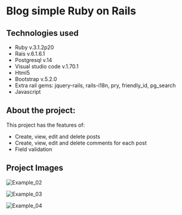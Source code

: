 # Blog simple Ruby on Rails

## Technologies used

- Ruby v.3.1.2p20
- Rais v.6.1.6.1
- Postgresql v.14
- Visual studio code v.1.70.1
- Html5
- Bootstrap v.5.2.0
- Extra rail gems: jquery-rails, rails-i18n, pry, friendly_id, pg_search
- Javascript


## About the project: 
This project has the features of:
    
- Create, view, edit and delete posts
- Create, view, edit and delete comments for each post
- Field validation

## Project Images
    

![Example_02](https://user-images.githubusercontent.com/89205931/185260092-0b66e911-6e5c-4eaa-86cf-12890dd7deff.png)

![Example_03](https://user-images.githubusercontent.com/89205931/185260106-a854be58-9c9b-471f-9c3e-600a12927dbe.png)

![Example_04](https://user-images.githubusercontent.com/89205931/185260124-8cdb5fd6-af9b-436c-8224-051be5cfd3a7.png)


